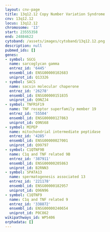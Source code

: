 ```yaml
---
layout: cnv-page
title: 13q12.12 Copy Number Variation Syndrome
cnv: 13q12.12
locus: 13q12.12
chromosome: '13'
start: 23555358
end: 24884622
cytoband: /assets/images/cytoband/13q12.12.png
description: null
pubmed_ids: []
genes:
- symbol: SGCG
  name: sarcoglycan gamma
  entrez_id: '6445'
  ensembl_id: ENSG00000102683
  uniprot_id: Q13326
- symbol: SACS
  name: sacsin molecular chaperone
  entrez_id: '26278'
  ensembl_id: ENSG00000151835
  uniprot_id: Q9NZJ4
- symbol: TNFRSF19
  name: TNF receptor superfamily member 19
  entrez_id: '55504'
  ensembl_id: ENSG00000127863
  uniprot_id: Q9NS68
- symbol: MIPEP
  name: mitochondrial intermediate peptidase
  entrez_id: '4285'
  ensembl_id: ENSG00000027001
  uniprot_id: Q99797
- symbol: C1QTNF9B
  name: C1q and TNF related 9B
  entrez_id: '387911'
  ensembl_id: ENSG00000205863
  uniprot_id: B2RNN3
- symbol: SPATA13
  name: spermatogenesis associated 13
  entrez_id: '221178'
  ensembl_id: ENSG00000182957
  uniprot_id: Q96N96
- symbol: C1QTNF9
  name: C1q and TNF related 9
  entrez_id: '338872'
  ensembl_id: ENSG00000240654
  uniprot_id: P0C862
wikipathways_id: WP5406
orphadata: []
---
```

